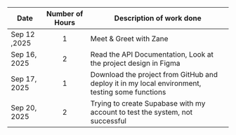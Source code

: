 | Date       | Number of Hours | Description of work done                   | 
|------------|:-----:|------------------------------------------------------|
|Sep 12 ,2025 | 1 | Meet & Greet with Zane                                  |
|Sep 16, 2025 | 2 | Read the API Documentation, Look at the project design in Figma |
|Sep 17, 2025 | 1 | Download the project from GitHub and deploy it in my local environment, testing some functions |  
|Sep 20, 2025 | 2 | Trying to create Supabase with my account to test the system, not successful|
